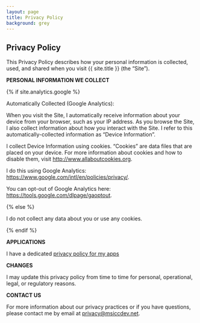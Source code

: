```yaml
---
layout: page
title: Privacy Policy
background: grey
---
```


<div class="col-lg-12 text-center">
	<h2 class="section-heading text-uppercase">Privacy Policy</h2>
</div>

This Privacy Policy describes how your personal information is collected, used, and shared when you visit {{ site.title }} (the “Site”).

**PERSONAL INFORMATION WE COLLECT**

{% if site.analytics.google %}

Automatically Collected (Google Analytics):

When you visit the Site, I automatically receive information about your device from your browser, such as your IP address. As you browse the Site, I also collect information about how you interact with the Site. I refer to this automatically-collected information as “Device Information”.

I collect Device Information using cookies. “Cookies” are data files that are placed on your device. For more information about cookies and how to disable them, visit http://www.allaboutcookies.org.

I do this using Google Analytics: <https://www.google.com/intl/en/policies/privacy/>.

You can opt-out of Google Analytics here: <https://tools.google.com/dlpage/gaoptout>.

{% else %}

I do not collect any data about you or use any cookies.

{% endif %}

**APPLICATIONS**

I have a dedicated [privacy policy for my apps]()

**CHANGES**

I may update this privacy policy from time to time for personal, operational, legal, or regulatory reasons.

**CONTACT US**

For more information about our privacy practices or if you have questions, please contact me by email at <a href="mailto:privacy@msiccdev.net">privacy@msiccdev.net</a>.
